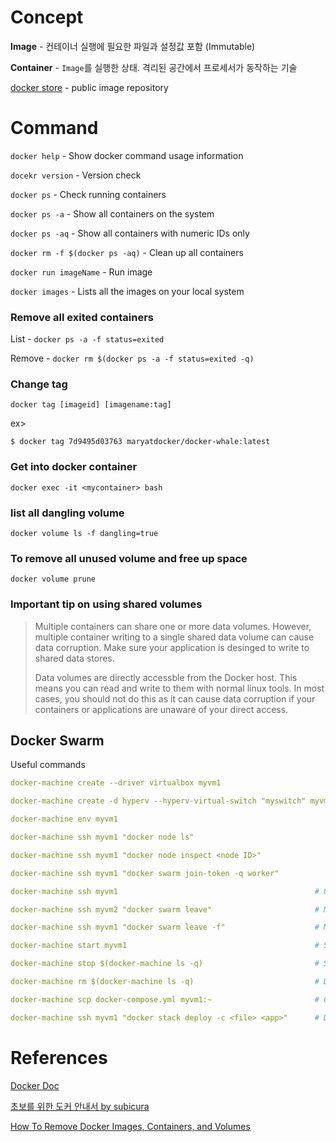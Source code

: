 # Concept
**Image** - 컨테이너 실행에 필요한 파일과 설정값 포함 (Immutable)

**Container** - `Image`를 실행한 상태. 격리된 공간에서 프로세서가 동작하는 기술

[docker store](https://store.docker.com/) - public image repository

# Command
`docker help` - Show docker command usage information

`docekr version` - Version check

`docker ps` - Check running containers

`docker ps -a` - Show all containers on the system

`docker ps -aq` - Show all containers with numeric IDs only

`docker rm -f $(docker ps -aq)` - Clean up all containers

`docker run imageName` - Run image

`docker images` - Lists all the images on your local system

### Remove all exited containers
List - `docker ps -a -f status=exited`

Remove - `docker rm $(docker ps -a -f status=exited -q)`

### Change tag
`docker tag [imageid] [imagename:tag]`

ex>
```
$ docker tag 7d9495d03763 maryatdocker/docker-whale:latest
```

### Get into docker container
```
docker exec -it <mycontainer> bash
```

### list all dangling volume
```
docker volume ls -f dangling=true
```

### To remove all unused volume and free up space
```
docker volume prune
```

### Important tip on using shared volumes
> Multiple containers can share one or more data volumes. However, multiple container writing to a single shared data volume can cause data corruption. Make sure your application is desinged to write to shared data stores.
>
> Data volumes are directly accessble from the Docker host. This means you can read and write to them with normal linux tools. In most cases, you should not do this as it can cause data corruption if your containers or applications are unaware of your direct access.


## Docker Swarm
Useful commands

```yml
docker-machine create --driver virtualbox myvm1                                 # Create a VM (Mac, Win7, Linux)

docker-machine create -d hyperv --hyperv-virtual-switch "myswitch" myvm1        # Win10

docker-machine env myvm1                                                        # View basic information about your node

docker-machine ssh myvm1 "docker node ls"                                       # List the nodes in your swarm

docker-machine ssh myvm1 "docker node inspect <node ID>"                        # Inspect a node

docker-machine ssh myvm1 "docker swarm join-token -q worker"                    # View join token

docker-machine ssh myvm1                                            # Open an SSH session with the VM; type "exit" to end

docker-machine ssh myvm2 "docker swarm leave"                       # Make the worker leave the swarm

docker-machine ssh myvm1 "docker swarm leave -f"                    # Make master leave, kill swarm

docker-machine start myvm1                                          # Start a VM that is currently not running

docker-machine stop $(docker-machine ls -q)                         # Stop all running VMs

docker-machine rm $(docker-machine ls -q)                           # Delete all VMs and their disk images

docker-machine scp docker-compose.yml myvm1:~                       # Copy file to node's home dir

docker-machine ssh myvm1 "docker stack deploy -c <file> <app>"      # Deploy an app
```

# References
[Docker Doc](https://docs.docker.com/)

[초보를 위한 도커 안내서 by subicura](https://subicura.com/2017/01/19/docker-guide-for-beginners-1.html)

[How To Remove Docker Images, Containers, and Volumes](https://www.digitalocean.com/community/tutorials/how-to-remove-docker-images-containers-and-volumes)
